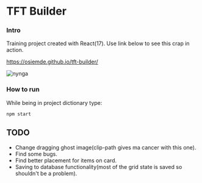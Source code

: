 # TFT Builder

### Intro
Training project created with React(17).
Use link below to see this crap in action.

https://osiemde.github.io/tft-builder/

![nynga](https://user-images.githubusercontent.com/99970419/183302036-9a0c0832-c181-46b7-bae3-58c6764320a2.png)

### How to run
While being in project dictionary type:
```
npm start
```

## TODO
- Change dragging ghost image(clip-path gives ma cancer with this one).
- Find some bugs.
- Find better placement for items on card.
- Saving to database functionality(most of the grid state is saved so shouldn't be a problem).
